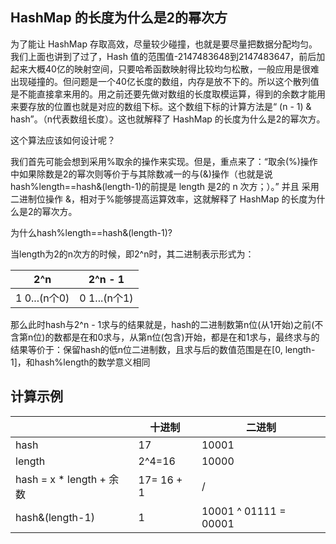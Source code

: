 ## HashMap 的长度为什么是2的幂次方
为了能让 HashMap 存取高效，尽量较少碰撞，也就是要尽量把数据分配均匀。我们上面也讲到了过了，Hash 值的范围值-2147483648到2147483647，前后加起来大概40亿的映射空间，只要哈希函数映射得比较均匀松散，一般应用是很难出现碰撞的。但问题是一个40亿长度的数组，内存是放不下的。所以这个散列值是不能直接拿来用的。用之前还要先做对数组的长度取模运算，得到的余数才能用来要存放的位置也就是对应的数组下标。这个数组下标的计算方法是“ (n - 1) & hash”。（n代表数组长度）。这也就解释了 HashMap 的长度为什么是2的幂次方。

这个算法应该如何设计呢？

我们首先可能会想到采用%取余的操作来实现。但是，重点来了：“取余(%)操作中如果除数是2的幂次则等价于与其除数减一的与(&)操作（也就是说 hash%length==hash&(length-1)的前提是 length 是2的 n 次方；）。” 并且 采用二进制位操作 &，相对于%能够提高运算效率，这就解释了 HashMap 的长度为什么是2的幂次方。

为什么hash%length==hash&(length-1)?

当length为2的n次方的时候，即2^n时，其二进制表示形式为：

|2^n|2^n - 1|
|---|---|
|1 0...(n个0)|0 1...(n个1)|

那么此时hash与2^n - 1求与的结果就是，hash的二进制数第n位(从1开始)之前(不含第n位)的数都是在和0求与，从第n位(包含)开始，都是在和1求与，最终求与的结果等价于：保留hash的低n位二进制数，且求与后的数值范围是在[0, length-1]，和hash%length的数学意义相同

计算示例
-------
| |十进制|二进制|
|---|---|---|
|hash|17|10001|
|length|2^4=16|10000|
|hash = x * length + 余数|17= 16 + 1|/|
|hash&(length-1)|1|10001 ^ 01111 = 00001|